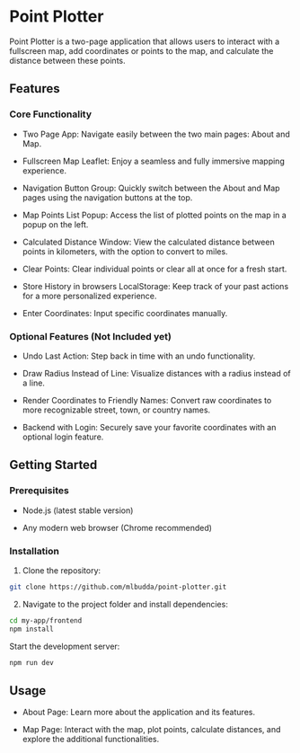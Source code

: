 # Point Plotter

Point Plotter is a two-page application that allows users to interact with a fullscreen map, add coordinates or points to the map, and calculate the distance between these points.

## Features

### Core Functionality

- Two Page App: Navigate easily between the two main pages: About and Map.

- Fullscreen Map Leaflet: Enjoy a seamless and fully immersive mapping experience.

- Navigation Button Group: Quickly switch between the About and Map pages using the navigation buttons at the top.

- Map Points List Popup: Access the list of plotted points on the map in a popup on the left.

- Calculated Distance Window: View the calculated distance between points in kilometers, with the option to convert to miles.

- Clear Points: Clear individual points or clear all at once for a fresh start.

- Store History in browsers LocalStorage: Keep track of your past actions for a more personalized experience.

- Enter Coordinates: Input specific coordinates manually.

### Optional Features (Not Included yet)

- Undo Last Action: Step back in time with an undo functionality.

- Draw Radius Instead of Line: Visualize distances with a radius instead of a line.

- Render Coordinates to Friendly Names: Convert raw coordinates to more recognizable street, town, or country names.

- Backend with Login: Securely save your favorite coordinates with an optional login feature.

## Getting Started

### Prerequisites

- Node.js (latest stable version)

- Any modern web browser (Chrome recommended)

### Installation

1. Clone the repository:

```bash
git clone https://github.com/mlbudda/point-plotter.git
```

2. Navigate to the project folder and install dependencies:

```bash
cd my-app/frontend
npm install
```

Start the development server:

```bash
npm run dev
```

## Usage

- About Page: Learn more about the application and its features.

- Map Page: Interact with the map, plot points, calculate distances, and explore the additional functionalities.
